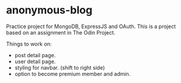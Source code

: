 # anonymous-blog

Practice project for MongoDB, ExpressJS and OAuth. This is a project based on an assignment in The Odin Project.

Things to work on:

- post detail page.
- user detail page.
- styling for navbar. (shift to right side)
- option to become premium member and admin.
